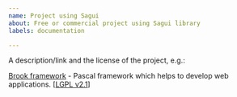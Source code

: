 ```yaml
---
name: Project using Sagui
about: Free or commercial project using Sagui library
labels: documentation

---
```


A description/link and the license of the project, e.g.:

[Brook framework](https://github.com/risoflora/brookframework) - Pascal framework which helps to develop web applications. [[LGPL v2.1](https://github.com/risoflora/brookframework/blob/master/LICENSE)]
